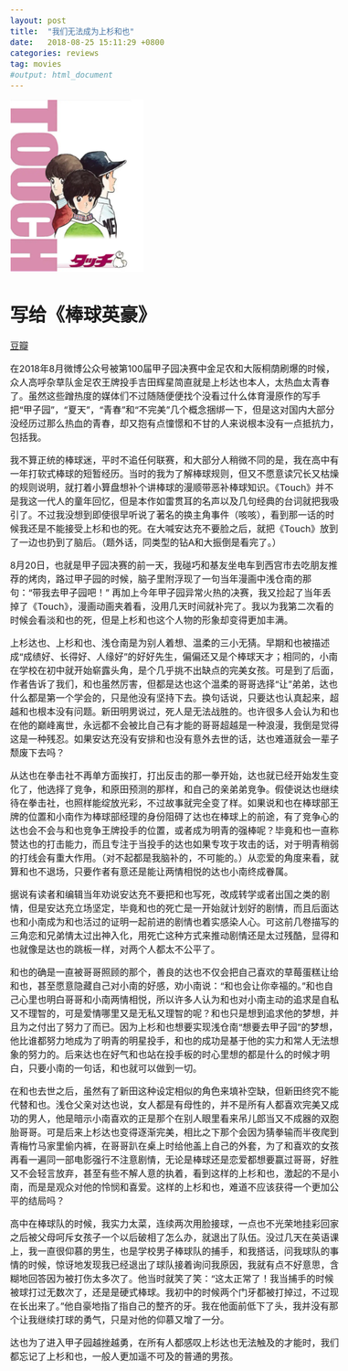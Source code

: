 ```yaml
---
layout: post
title:  "我们无法成为上杉和也"
date:   2018-08-25 15:11:29 +0800
categories: reviews
tag: movies
#output: html_document
---
```


<style type="text/css">
  body{
  font-size: 12pt;
  font-family: DengXian (Body Asian);
}
</style>

![touch](/assets/touch.png)


# 写给《棒球英豪》
[豆瓣](https://movie.douban.com/subject/1756889/)



在2018年8月微博公众号被第100届甲子园决赛中金足农和大阪桐荫刷爆的时候，众人高呼杂草队金足农王牌投手吉田辉星简直就是上杉达也本人，太热血太青春了。虽然这些蹭热度的媒体们不过随随便便找个没看过什么体育漫原作的写手把“甲子园”，“夏天”，“青春”和“不完美”几个概念捆绑一下，但是这对国内大部分没经历过那么热血的青春，却又抱有点憧憬和不甘的人来说根本没有一点抵抗力，包括我。


我不算正统的棒球迷，平时不追任何联赛，和大部分人稍微不同的是，我在高中有一年打软式棒球的短暂经历。当时的我为了解棒球规则，但又不愿意读冗长又枯燥的规则说明，就打着小算盘想补个讲棒球的漫顺带恶补棒球知识。《Touch》并不是我这一代人的童年回忆，但是本作如雷贯耳的名声以及几句经典的台词就把我吸引了。不过我没想到即使很早听说了著名的换主角事件（咳咳），看到那一话的时候我还是不能接受上杉和也的死。在大喊安达充不要脸之后，就把《Touch》放到了一边也扔到了脑后。（题外话，同类型的钻A和大振倒是看完了。）

8月20日，也就是甲子园决赛的前一天，我碰巧和基友坐电车到西宫市去吃朋友推荐的烤肉，路过甲子园的时候，脑子里附浮现了一句当年漫画中浅仓南的那句：“带我去甲子园吧！” 再加上今年甲子园异常火热的决赛，我又捡起了当年丢掉了《Touch》，漫画动画夹着看，没用几天时间就补完了。我以为我第二次看的时候会看淡和也的死，但是上杉和也这个人物的形象却变得更加丰满。

上杉达也、上杉和也、浅仓南是为别人着想、温柔的三小无猜。早期和也被描述成“成绩好、长得好、人缘好”的好好先生，偏偏还又是个棒球天才；相同的，小南在学校在初中就开始崭露头角，是个几乎挑不出缺点的完美女孩。可是到了后面，作者告诉了我们，和也虽然厉害，但都是达也这个温柔的哥哥选择“让”弟弟，达也什么都是第一个学会的，只是他没有坚持下去。换句话说，只要达也认真起来，超越和也根本没有问题。新田明男说过，死人是无法战胜的。也许很多人会认为和也在他的巅峰离世，永远都不会被比自己有才能的哥哥超越是一种浪漫，我倒是觉得这是一种残忍。如果安达充没有安排和也没有意外去世的话，达也难道就会一辈子颓废下去吗？

从达也在拳击社不再单方面挨打，打出反击的那一拳开始，达也就已经开始发生变化了，他选择了竞争，和原田预测的那样，和自己的亲弟弟竞争。假使说达也继续待在拳击社，也照样能绽放光彩，不过故事就完全变了样。如果说和也在棒球部王牌的位置和小南作为棒球部经理的身份阻碍了达也在棒球上的前途，有了竞争心的达也会不会与和也竞争王牌投手的位置，或者成为明青的强棒呢？毕竟和也一直称赞达也的打击能力，而且专注于当投手的达也如果专攻于攻击的话，对于明青稍弱的打线会有重大作用。（对不起都是我脑补的，不可能的。）从恋爱的角度来看，就算和也不退场，只要作者有意还是能让两情相悦的达也小南终成眷属。

据说有读者和编辑当年劝说安达充不要把和也写死，改成转学或者出国之类的剧情，但是安达充立场坚定，毕竟和也的死亡是一开始就计划好的剧情，而且后面达也和小南成为和也活过的证明一起前进的剧情也着实感染人心。可这前几卷描写的三角恋和兄弟情太过出神入化，用死亡这种方式来推动剧情还是太过残酷，显得和也就像是达也的跳板一样，对两个人都太不公平了。

和也的确是一直被哥哥照顾的那个，善良的达也不仅会把自己喜欢的草莓蛋糕让给和也，甚至愿意隐藏自己对小南的好感，劝小南说：“和也会让你幸福的。”和也自己心里也明白哥哥和小南两情相悦，所以许多人认为和也对小南主动的追求是自私又不理智的，可是爱情哪里又是无私又理智的呢？和也只是想到追求他的梦想，并且为之付出了努力了而已。因为上杉和也想要实现浅仓南“想要去甲子园”的梦想，他比谁都努力地成为了明青的明星投手，和也的成功是基于他的实力和常人无法想象的努力的。后来达也在好气和也站在投手板的时心里想的都是什么的时候才明白，只要小南的一句话，和也就可以做到一切。

在和也去世之后，虽然有了新田这种设定相似的角色来填补空缺，但新田终究不能代替和也。浅仓父亲对达也说，女人都是有母性的，并不是所有人都喜欢完美又成功的男人，他是暗示小南喜欢的正是那个在别人眼里看来吊儿郎当又不成器的双胞胎哥哥。可是后来上杉达也变得逐渐完美，相比之下那个会因为猜拳输而半夜爬到青梅竹马家里偷内裤，在哥哥趴在桌上时给他盖上自己的外套，为了和喜欢的女孩再看一遍同一部电影强行不注意剧情，无论是棒球还是恋爱都想要赢过哥哥，好胜又不会轻言放弃，甚至有些不解人意的执着，看到这样的上杉和也，激起的不是小南，而是是观众对他的怜悯和喜爱。这样的上杉和也，难道不应该获得一个更加公平的结局吗？

高中在棒球队的时候，我实力太菜，连续两次用脸接球，一点也不光荣地挂彩回家之后被父母呵斥女孩子一个以后破相了怎么办，就退出了队伍。没过几天在英语课上，我一直很仰慕的男生，也是学校男子棒球队的捕手，和我搭话，问我球队的事情的时候，惊讶地发现我已经退出了球队接着询问我原因，我就有点不好意思，含糊地回答因为被打伤太多次了。他当时就笑了笑：“这太正常了！我当捕手的时候被球打过无数次了，还是是硬式棒球。我初中的时候两个门牙都被打掉过，不过现在长出来了。”他自豪地指了指自己的整齐的牙。我在他面前低下了头，我并没有那个让我继续打球的勇气，只是对他的仰慕又增了一分。

达也为了进入甲子园越挫越勇，在所有人都感叹上杉达也无法触及的才能时，我们都忘记了上杉和也，一般人更加遥不可及的普通的男孩。
